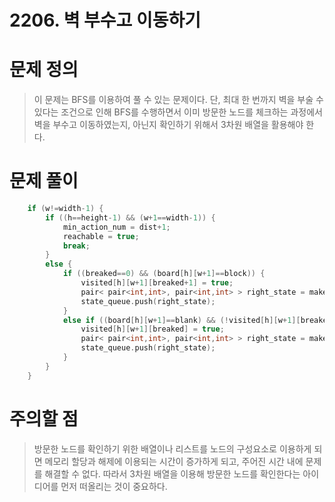 # 2206. 벽 부수고 이동하기

# 문제 정의
> 이 문제는 BFS를 이용하여 풀 수 있는 문제이다.
> 단, 최대 한 번까지 벽을 부술 수 있다는 조건으로 인해 BFS를 수행하면서 이미 방문한 노드를 체크하는 과정에서 벽을 부수고 이동하였는지, 아닌지 확인하기 위해서 3차원 배열을 활용해야 한다.

# 문제 풀이
> 

```cpp
    if (w!=width-1) {
        if ((h==height-1) && (w+1==width-1)) {
            min_action_num = dist+1;
            reachable = true;
            break;
        }
        else {
            if ((breaked==0) && (board[h][w+1]==block)) {
                visited[h][w+1][breaked+1] = true;
                pair< pair<int,int>, pair<int,int> > right_state = make_pair(make_pair(h,w+1), make_pair(dist+1, breaked+1));
                state_queue.push(right_state);
            }
            else if ((board[h][w+1]==blank) && (!visited[h][w+1][breaked])) {
                visited[h][w+1][breaked] = true;
                pair< pair<int,int>, pair<int,int> > right_state = make_pair(make_pair(h,w+1), make_pair(dist+1, breaked));
                state_queue.push(right_state);
            }
        }
    }
```

# 주의할 점
> 방문한 노드를 확인하기 위한 배열이나 리스트를 노드의 구성요소로 이용하게 되면 메모리 할당과 해제에 이용되는 시간이 증가하게 되고, 주어진 시간 내에 문제를 해결할 수 없다. 따라서 3차원 배열을 이용해 방문한 노드를 확인한다는 아이디어를 먼저 떠올리는 것이 중요하다.